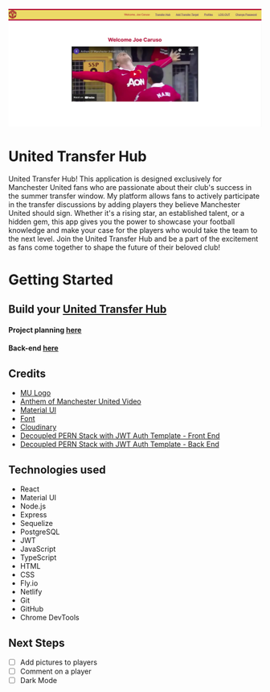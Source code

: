 ![United Transfer Hub]( public/united-transfer-hub.png "united-screenshot")

# United Transfer Hub
United Transfer Hub! This application is designed exclusively for Manchester United fans who are passionate about their club's success in the summer transfer window. My platform allows fans to actively participate in the transfer discussions by adding players they believe Manchester United should sign. Whether it's a rising star, an established talent, or a hidden gem, this app gives you the power to showcase your football knowledge and make your case for the players who would take the team to the next level. Join the United Transfer Hub and be a part of the excitement as fans come together to shape the future of their beloved club!

# Getting Started

## Build your [United Transfer Hub](https://united-transfer-hub.netlify.app/ "United Transfer Hub Link")

#### Project planning [here](https://trello.com/b/ViPpw9HD/united-transfer-hub "Trello Board")

#### Back-end [here](https://github.com/carusoj7/united-transfer-hub-back-end)

## Credits 
* [MU Logo](https://logos-download.com/5479-manchester-united-logo-download.html)
* [Anthem of Manchester United Video](https://www.youtube.com/watch?v=nEsJjN98QbY)
* [Material UI](https://mui.com/)
* [Font](https://fonts.google.com/specimen/Lato?query=Lato)
* [Cloudinary](https://cloudinary.com/)
* [Decoupled PERN Stack with JWT Auth Template - Front End](https://github.com/SEI-Remote/decoupled-mern-jwt-auth-template-front-end)
* [Decoupled PERN Stack with JWT Auth Template - Back End](https://github.com/SEI-Remote/decoupled-mern-jwt-auth-template-back-end)


## Technologies used 
* React
* Material UI
* Node.js
* Express
* Sequelize
* PostgreSQL
* JWT
* JavaScript
* TypeScript
* HTML
* CSS
* Fly.io
* Netlify
* Git
* GitHub
* Chrome DevTools

## Next Steps 
- [ ] Add pictures to players
- [ ] Comment on a player
- [ ] Dark Mode